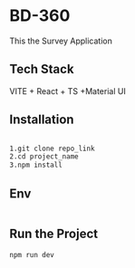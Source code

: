 
# BD-360


This the Survey Application


## Tech Stack
VITE + React + TS +Material UI


## Installation

```bash

1.git clone repo_link
2.cd project_name
3.npm install
```
## Env
```bash

```

## Run the Project
```bash
npm run dev

```
 
